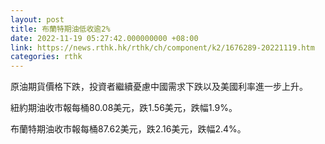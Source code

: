 ```yaml
---
layout: post
title: 布蘭特期油低收逾2%
date: 2022-11-19 05:27:42.000000000 +08:00
link: https://news.rthk.hk/rthk/ch/component/k2/1676289-20221119.htm
categories: rthk
---
```


原油期貨價格下跌，投資者繼續憂慮中國需求下跌以及美國利率進一步上升。

紐約期油收市報每桶80.08美元，跌1.56美元，跌幅1.9%。

布蘭特期油收市報每桶87.62美元，跌2.16美元，跌幅2.4%。
